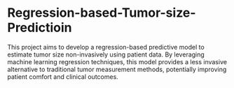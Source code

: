 # Regression-based-Tumor-size-Predictioin
This project aims to develop a regression-based predictive model to estimate tumor size non-invasively using patient data.  By leveraging machine learning regression techniques, this model provides a less invasive alternative to traditional tumor measurement methods, potentially improving patient comfort and clinical outcomes.
